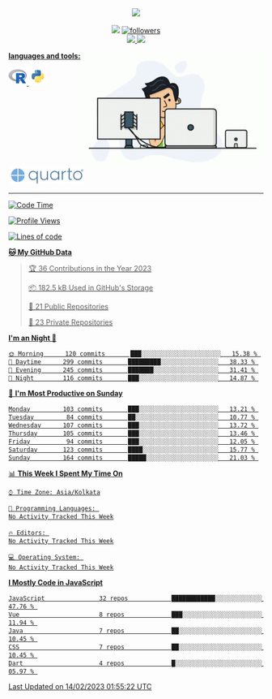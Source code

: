 <div align='center'>
<img src='https://readme-typing-svg.herokuapp.com?font=ubuntu&color=4d3900&center=true&lines=Welcome+to+my+github!;HKUSTer+Mphil+in+SOSC;Foucs+on+China;Code+for+PoliSci'/>
</div>

<p align='center'>
    <img src='https://vbr.wocr.tk/badge?page_id=xinzhuohkust&style=for-the-badge&logo=Github&color=16a085'>
    <a href='https://github.com/xinzhuohkust?tab=followers'>
        <img alt='followers' title='Follow Me on GitHub' src='https://custom-icon-badges.herokuapp.com/github/followers/xinzhuohkust?color=236ad3&labelColor=1155ba&style=for-the-badge&logo=person-add&label=Follow&logoColor=white'/>
        <br>
    </a>
    <a href='https://www.linkedin.com/in/xinzhuo-huang-5161011ba/' target='_blank'>
        <img src='https://img.shields.io/badge/linkedin%20-%230077B5.svg?&style=for-the-badge&logo=linkedin&logoColor=white'/>
    </a>
    <a href='carlh.stoner@gmail.com' target='_blank'>
        <img src='https://img.shields.io/badge/Gmail-D14836?style=for-the-badge&logo=gmail&logoColor=white'/>
</p>
<img align='right' src="https://github.com/xinzhuohkust/xinzhuohkust/blob/main/programmer.gif" width="360">

**languages and tools:**  

<code><img height="36" src="https://raw.githubusercontent.com/github/explore/80688e429a7d4ef2fca1e82350fe8e3517d3494d/topics/r/r.png"></code>
<code><img height="36" src="https://raw.githubusercontent.com/github/explore/80688e429a7d4ef2fca1e82350fe8e3517d3494d/topics/python/python.png"></code>
<code><img height="36" src="https://github.com/quarto-dev/quarto-r/blob/main/man/figures/quarto.png"></code>

---
<!--START_SECTION:waka-->
![Code Time](http://img.shields.io/badge/Code%20Time-2%2C177%20hrs%2025%20mins-blue)

![Profile Views](http://img.shields.io/badge/Profile%20Views-1068-blue)

![Lines of code](https://img.shields.io/badge/From%20Hello%20World%20I%27ve%20Written-1%20Million%20lines%20of%20code-blue)

**🐱 My GitHub Data** 

> 🏆 36 Contributions in the Year 2023
 > 
> 📦 182.5 kB Used in GitHub's Storage 
 > 
> 📜 21 Public Repositories 
 > 
> 🔑 23 Private Repositories  
 > 
**I'm an Night 🦉** 

```text
🌞 Morning      120 commits       ███░░░░░░░░░░░░░░░░░░░░░░   15.38 % 
🌆 Daytime      299 commits       █████████░░░░░░░░░░░░░░░░   38.33 % 
🌃 Evening      245 commits       ███████░░░░░░░░░░░░░░░░░░   31.41 % 
🌙 Night        116 commits       ███░░░░░░░░░░░░░░░░░░░░░░   14.87 % 

```
📅 **I'm Most Productive on Sunday** 

```text
Monday         103 commits       ███░░░░░░░░░░░░░░░░░░░░░░   13.21 % 
Tuesday         84 commits       ██░░░░░░░░░░░░░░░░░░░░░░░   10.77 % 
Wednesday      107 commits       ███░░░░░░░░░░░░░░░░░░░░░░   13.72 % 
Thursday       105 commits       ███░░░░░░░░░░░░░░░░░░░░░░   13.46 % 
Friday          94 commits       ███░░░░░░░░░░░░░░░░░░░░░░   12.05 % 
Saturday       123 commits       ████░░░░░░░░░░░░░░░░░░░░░   15.77 % 
Sunday         164 commits       █████░░░░░░░░░░░░░░░░░░░░   21.03 % 

```


📊 **This Week I Spent My Time On** 

```text
⌚︎ Time Zone: Asia/Kolkata

💬 Programming Languages: 
No Activity Tracked This Week

🔥 Editors: 
No Activity Tracked This Week

💻 Operating System: 
No Activity Tracked This Week

```

**I Mostly Code in JavaScript** 

```text
JavaScript               32 repos            ████████████░░░░░░░░░░░░░   47.76 % 
Vue                      8 repos             ███░░░░░░░░░░░░░░░░░░░░░░   11.94 % 
Java                     7 repos             ██░░░░░░░░░░░░░░░░░░░░░░░   10.45 % 
CSS                      7 repos             ██░░░░░░░░░░░░░░░░░░░░░░░   10.45 % 
Dart                     4 repos             █░░░░░░░░░░░░░░░░░░░░░░░░   05.97 % 

```



 Last Updated on 14/02/2023 01:55:22 UTC
<!--END_SECTION:waka-->

